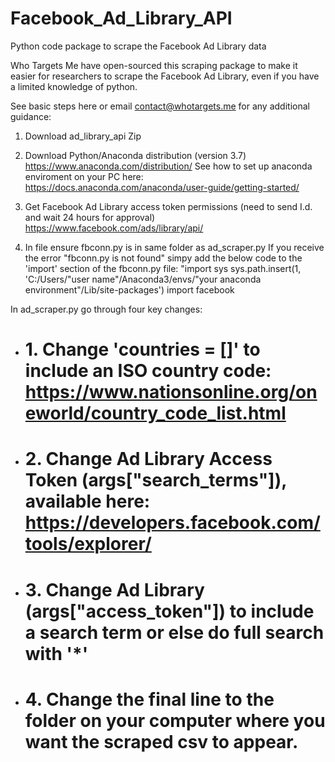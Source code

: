 # Facebook_Ad_Library_API
Python code package to scrape the Facebook Ad Library data

Who Targets Me have open-sourced this scraping package to make it easier for researchers to scrape the Facebook Ad Library, even if you have a limited knowledge of python.

See basic steps here or email contact@whotargets.me for any additional guidance:

1. Download ad_library_api Zip

2. Download Python/Anaconda distribution (version 3.7)
https://www.anaconda.com/distribution/
See how to set up anaconda enviroment on your PC here: https://docs.anaconda.com/anaconda/user-guide/getting-started/

3. Get Facebook Ad Library access token permissions (need to send I.d. and wait 24 hours for approval)
https://www.facebook.com/ads/library/api/

4. In file ensure fbconn.py is in same folder as ad_scraper.py
If you receive the error "fbconn.py is not found" simpy add the below code to the 'import' section of the fbconn.py file:
"import sys
sys.path.insert(1, 'C:/Users/"user name"/Anaconda3/envs/"your anaconda environment"/Lib/site-packages')
import facebook

In ad_scraper.py go through four key changes:
- # 1. Change 'countries = []' to include an ISO country code: https://www.nationsonline.org/oneworld/country_code_list.html
- # 2. Change Ad Library Access Token (args["search_terms"]), available here:  https://developers.facebook.com/tools/explorer/
- # 3. Change Ad Library (args["access_token"]) to include a search term or else do full search with '*'
- # 4. Change the final line to the folder on your computer where you want the scraped csv to appear.
